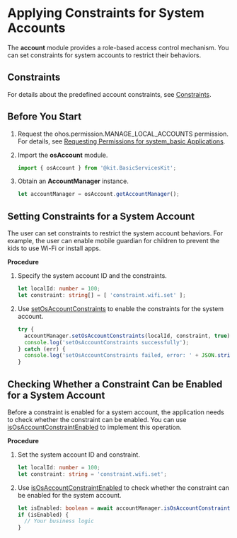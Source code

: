# Applying Constraints for System Accounts

The **account** module provides a role-based access control mechanism. You can set constraints for system accounts to restrict their behaviors.

## Constraints

For details about the predefined account constraints, see [Constraints](../../reference/apis-basic-services-kit/js-apis-osAccount.md#constraints).

## Before You Start

1. Request the ohos.permission.MANAGE_LOCAL_ACCOUNTS permission. For details, see [Requesting Permissions for system_basic Applications](../../security/AccessToken/determine-application-mode.md#requesting-permissions-for-system_basic-applications).

2. Import the **osAccount** module.

   ```ts
   import { osAccount } from '@kit.BasicServicesKit';
   ```

3. Obtain an **AccountManager** instance.

   ```ts
   let accountManager = osAccount.getAccountManager();
   ```

## Setting Constraints for a System Account

The user can set constraints to restrict the system account behaviors. For example, the user can enable mobile guardian for children to prevent the kids to use Wi-Fi or install apps.

**Procedure**

1. Specify the system account ID and the constraints.

   ```ts
   let localId: number = 100;
   let constraint: string[] = [ 'constraint.wifi.set' ];
   ```

2. Use [setOsAccountConstraints](../../reference/apis-basic-services-kit/js-apis-osAccount-sys.md#setosaccountconstraints) to enable the constraints for the system account.

   ```ts
   try {
     accountManager.setOsAccountConstraints(localId, constraint, true);
     console.log('setOsAccountConstraints successfully');
   } catch (err) {
     console.log('setOsAccountConstraints failed, error: ' + JSON.stringify(err));
   }
   ```

## Checking Whether a Constraint Can be Enabled for a System Account

Before a constraint is enabled for a system account, the application needs to check whether the constraint can be enabled.
You can use [isOsAccountConstraintEnabled](../../reference/apis-basic-services-kit/js-apis-osAccount-sys.md#isosaccountconstraintenabled11) to implement this operation.

**Procedure**

1. Set the system account ID and constraint.

   ```ts
   let localId: number = 100;
   let constraint: string = 'constraint.wifi.set';
   ```

2. Use [isOsAccountConstraintEnabled](../../reference/apis-basic-services-kit/js-apis-osAccount-sys.md#isosaccountconstraintenabled11) to check whether the constraint can be enabled for the system account.

   ```ts
   let isEnabled: boolean = await accountManager.isOsAccountConstraintEnabled(localId, constraint);
   if (isEnabled) {
     // Your business logic
   }
   ```
